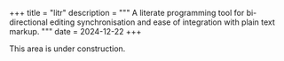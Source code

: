 +++
title = "litr"
description = """
A literate programming tool for bi-directional editing synchronisation
and ease of integration with plain text markup.
"""
date  = 2024-12-22
+++

This area is under construction.
